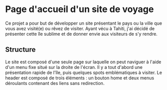 # Page d'accueil d'un site de voyage

Ce projet a pour but de développer un site présentant le pays ou la ville que vous avez visité(e) ou rêvez de visiter. Ayant vécu à Tahiti, j'ai décidé de présenter 
cette île sublime et de donner envie aux visiteurs de s'y rendre.

## Structure

Le site est composé d'une seule page sur laquelle on peut naviguer à l'aide d'un menu fixe situé sur la droite de l'écran. Il y a tout d'abord une présentation 
rapide de l'île, puis quelques spots emblématiques à visiter. Le header est composé de trois éléments : un bouton home et deux menus déroulants contenant des 
liens sans redirection.
